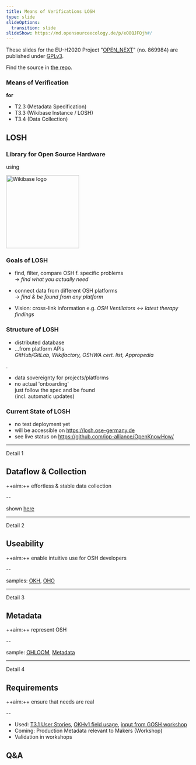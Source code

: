 ```yaml
---
title: Means of Verifications LOSH
type: slide
slideOptions:
  transition: slide
slideShow: https://md.opensourceecology.de/p/eO8QJFQjh#/
---
```


<!--
SPDX-FileCopyrightText: 2021 Martin Häuer <martin.haeuer@ose-germany.de>
SPDX-FileCopyrightText: 2021 - 2023 Robin Vobruba <hoijui.quaero@gmail.com>

SPDX-License-Identifier: GPL-3.0-or-later
-->

These slides for the EU-H2020 Project "[OPEN_NEXT](https://opennext.eu/)" (no. 869984)
are published under [GPLv3](https://www.gnu.org/licenses/gpl-3.0.en.html).

Find the source in [the repo](
https://github.com/iop-alliance/OpenKnowHow/blob/master/doc/workshops/S-Means-of-Verifications-LOSH.md).

### Means of Verification

**for**

- T2.3 (Metadata Specification)
- T3.3 (Wikibase Instance / LOSH)
- T3.4 (Data Collection)

## LOSH

### Library for Open Source Hardware

using

<img
  alt="Wikibase logo"
  src="https://upload.wikimedia.org/wikipedia/commons/7/73/Wikibase_logo.svg"
  style="border: none;background: none;box-shadow:none"
  height="200">

### Goals of LOSH

- find, filter, compare OSH f. specific problems \
  →
  _find what you actually need_
- connect data from different OSH platforms \
  → _find & be found from any platform_

- Vision: cross-link information
  e.g. _OSH Ventilators ↔ latest therapy findings_

### Structure of LOSH

- distributed database
- …from platform APIs \
  _GitHub/GitLab, Wikifactory, OSHWA cert. list, Appropedia_

.

- data sovereignty for projects/platforms
- no actual 'onboarding' \
  just follow the spec and be found \
  (incl. automatic updates)

### Current State of LOSH

- no test deployment yet
- will be accessible on <https://losh.ose-germany.de>
- see live status on <https://github.com/iop-alliance/OpenKnowHow/>

---

Detail 1

## Dataflow & Collection

++aim:++ effortless & stable data collection

--

shown [here](https://github.com/iop-alliance/OpenKnowHow/#technical-details)

---

Detail 2

## Useability

++aim:++ enable intuitive use for OSH developers

--

samples:
[OKH](https://search.openknowhow.org/),
[OHO](https://oho.wiki/)

---

Detail 3

## Metadata

++aim:++ represent OSH

--

sample:
[OHLOOM](https://gitlab.com/OSEGermany/ohloom),
[Metadata](https://github.com/OPEN-NEXT/LOSH-list/blob/main/manifest_files/manually-created/okh-OHLOOM.toml)

---

Detail 4

## Requirements

++aim:++ ensure that needs are real

--

- Used:
  [T3.1 User Stories](../requirements/user-stories-t3-1.csv),
  [OKHv1 field usage](../requirements/okhv1_data-field-usage.csv),
  [input from GOSH workshop](https://github.com/iop-alliance/OpenKnowHow/blob/7ead733786/Wikibase_Qs.md)
- Coming: Production Metadata relevant to Makers (Workshop)
- Validation in workshops

## Q&A

